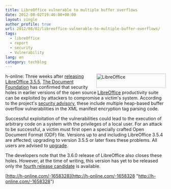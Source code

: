 ```yaml
---
title: LibreOffice vulnerable to multiple buffer overflows
date: 2012-08-02T19:46:00+00:00
layout: single
author_profile: true
url: 2012/08/02/libreoffice-vulnerable-to-multiple-buffer-overflows/
tags:
  - libreOffice
  - report
  - security
  - Vulnerability
lang: en
category: techblog
---
```

<a href="http://lh3.ggpht.com/-lwgP4mg1MOI/UBrSFrn6MCI/AAAAAAAAGxg/iOJIdr37MZ0/s1600-h/LibreOffice%25255B2%25255D.png" target="_blank"><img title="LibreOffice" border="0" alt="LibreOffice" align="right" src="http://lh3.ggpht.com/-e6Po0aP7wP4/UBrSHVjjxHI/AAAAAAAAGxo/lFPq4TUx1LQ/LibreOffice_thumb.png?imgmax=800" width="218" height="45" /></a>h-online: Three weeks after [releasing LibreOffice 3.5.5](http://www.h-online.com/news/item/LibreOffice-3-5-5-update-improves-stability-1636972.html), [The Document Foundation](http://www.documentfoundation.org/) has confirmed that security holes in earlier versions of the open source [LibreOffice](http://www.libreoffice.org/) productivity suite can be exploited by attackers to compromise a victim's system. According to the project's [security advisory](http://www.libreoffice.org/advisories/CVE-2012-2665/), these include multiple heap-based buffer overflow vulnerabilities in the XML manifest encryption tag parsing code. 

Successful exploitation of the vulnerabilities could lead to the execution of arbitrary code on a system with the privileges of a local user. For an attack to be successful, a victim must first open a specially crafted Open Document Format (ODF) file. Versions up to and including LibreOffice 3.5.4 are affected; upgrading to version 3.5.5 or later fixes these problems. All users are advised to [upgrade](http://www.libreoffice.org/download/). 

The developers note that the 3.6.0 release of LibreOffice also closes these holes. However, at the time of writing, this version has yet to be released only the [fourth release candidate](http://www.h-online.com/news/item/LibreOffice-skips-to-3-6-0-release-candidate-4-1655370.html) is available. 

[http://h-online.com/-1658328](http://h-online.com/-1658328 "http://h-online.com/-1658328")